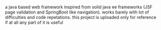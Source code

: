 a java based web framework inspired from solid java ee frameworks (JSF page validation and SpringBoot like navigation). works barely with lot of difficulties and code repetations. this project is uploaded only for reference if at all any part of it is useful
